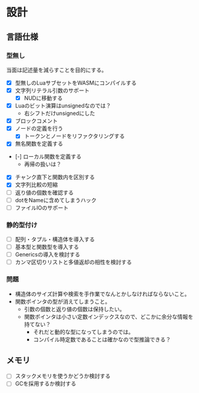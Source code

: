 # 設計

## 言語仕様

### 型無し

当面は記述量を減らすことを目的にする。

- [x] 型無しのLuaサブセットをWASMにコンパイルする
- [x] 文字列リテラル引数のサポート
    - [x] NUDに移動する
- [x] Luaのビット演算はunsignedなのでは？
    - 右シフトだけunsignedにした
- [x] ブロックコメント
- [x] ノードの定義を行う
    - [x] トークンとノードをリファクタリングする
- [x] 無名関数を定義する
- [-] ローカル関数を定義する
    - 再帰の扱いは？
- [x] チャンク直下と関数内を区別する
- [x] 文字列比較の短縮
- [ ] 返り値の個数を確認する
- [ ] dotをNameに含めてしまうハック
- [ ] ファイルIOのサポート

### 静的型付け

- [ ] 配列・タプル・構造体を導入する
- [ ] 基本型と関数型を導入する
- [ ] Genericsの導入を検討する
- [ ] カンマ区切りリストと多値返却の相性を検討する

### 問題

- 構造体のサイズ計算や検索を手作業でなんとかしなければならないこと。
- 関数ポインタの型が消えてしまうこと。
    - 引数の個数と返り値の個数は保持したい。
    - 関数ポインタは小さい定数インデックスなので、どこかに余分な情報を持てない？
        - それだと動的な型になってしまうのでは。
        - コンパイル時定数であることは確かなので型推論できる？

## メモリ

- [ ] スタックメモリを使うかどうか検討する
- [ ] GCを採用するか検討する
